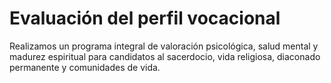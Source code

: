 # Evaluación del perfil vocacional

Realizamos un programa integral de valoración psicológica, salud mental y madurez espiritual para candidatos al sacerdocio, vida religiosa, diaconado permanente y comunidades de vida.
